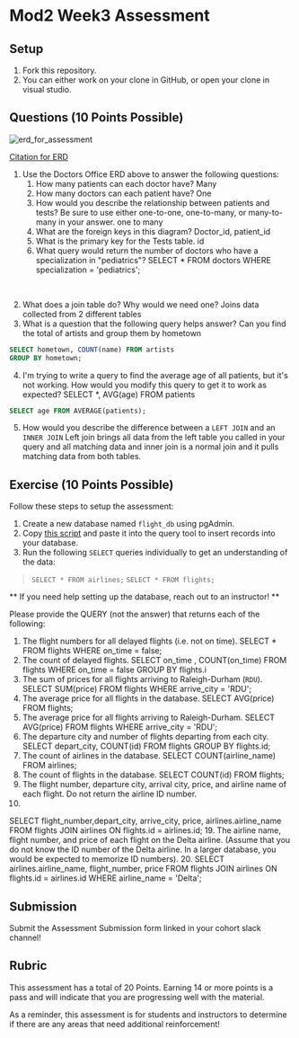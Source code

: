 # Mod2 Week3 Assessment

## Setup
1. Fork this repository.
1. You can either work on your clone in GitHub, or open your clone in visual studio.

## Questions (10 Points Possible)

<img alt="erd_for_assessment" src="https://github.com/modelmapper/modelmapper/assets/11747682/60bebb3c-9faa-4f3e-ae0a-7df7dde06784">

[Citation for ERD](https://circle.visual-paradigm.com/hospital/)
1. Use the Doctors Office ERD above to answer the following questions:
    1. How many patients can each doctor have? 
    Many
    3. How many doctors can each patient have?
    One
    5. How would you describe the relationship between patients and tests? Be sure to use either one-to-one, one-to-many, or many-to-many in your answer.
    one to many
    7. What are the foreign keys in this diagram?
    Doctor_id, patient_id
    9. What is the primary key for the Tests table.
    id
    11. What query would return the number of doctors who have a specialization in "pediatrics"?
    SELECT * FROM doctors WHERE specialization = 'pediatrics';

<br>

2. What does a join table do? Why would we need one?
Joins data collected from 2 different tables
4. What is a question that the following query helps answer?
Can you find the total of artists and group them by hometown
```SQL
SELECT hometown, COUNT(name) FROM artists
GROUP BY hometown;
```

4. I'm trying to write a query to find the average age of all patients, but it's not working. How would you modify this query to get it to work as expected?
SELECT *, AVG(age) FROM patients
```SQL
SELECT age FROM AVERAGE(patients);
```
5. How would you describe the difference between a `LEFT JOIN` and an `INNER JOIN`
Left join brings all data from the left table you called in your query and all matching data and inner join is a normal join and it pulls matching data from both tables.
 
## Exercise (10 Points Possible)

Follow these steps to setup the assessment:
1. Create a new database named `flight_db` using pgAdmin.
2. Copy [this script](https://launch.turing.edu/module2/assessments/flight_db.txt) and paste it into the query tool to insert records into your database.
3. Run the following `SELECT` queries individually to get an understanding of the data:
> `SELECT * FROM airlines;`
> `SELECT * FROM flights;`

** If you need help setting up the database, reach out to an instructor! **

Please provide the QUERY (not the answer) that returns each of the following:
1. The flight numbers for all delayed flights (i.e. not on time).
SELECT * FROM flights WHERE on_time = false;
3. The count of delayed flights.
SELECT on_time , COUNT(on_time) FROM flights WHERE on_time = false GROUP BY flights.i
5. The sum of prices for all flights arriving to Raleigh-Durham (`RDU`).
SELECT SUM(price) FROM flights WHERE arrive_city = 'RDU';
7. The average price for all flights in the database.
SELECT  AVG(price) FROM flights;
9. The average price for all flights arriving to Raleigh-Durham.
 SELECT  AVG(price) FROM flights WHERE arrive_city = 'RDU';
11. The departure city and number of flights departing from each city.
SELECT depart_city, COUNT(id) FROM flights GROUP BY flights.id;
13. The count of airlines in the database.
SELECT COUNT(airline_name) FROM airlines;
15. The count of flights in the database.
SELECT COUNT(id) FROM flights;
17. The flight number, departure city, arrival city, price, and airline name of each flight. Do not return the airline ID number.
18. 
SELECT flight_number,depart_city, arrive_city, price, airlines.airline_name FROM flights JOIN airlines ON flights.id = airlines.id;
19. The airline name, flight number, and price of each flight on the Delta airline. (Assume that you do not know the ID number of the Delta airline. In a larger database, you would be expected to memorize ID numbers).
20. 
SELECT airlines.airline_name, flight_number, price
FROM flights JOIN airlines ON flights.id = airlines.id
WHERE airline_name = 'Delta';

## Submission

Submit the Assessment Submission form linked in your cohort slack channel!

## Rubric

This assessment has a total of 20 Points. Earning 14 or more points is a pass and will indicate that you are progressing well with the material.

As a reminder, this assessment is for students and instructors to determine if there are any areas that need additional reinforcement!
